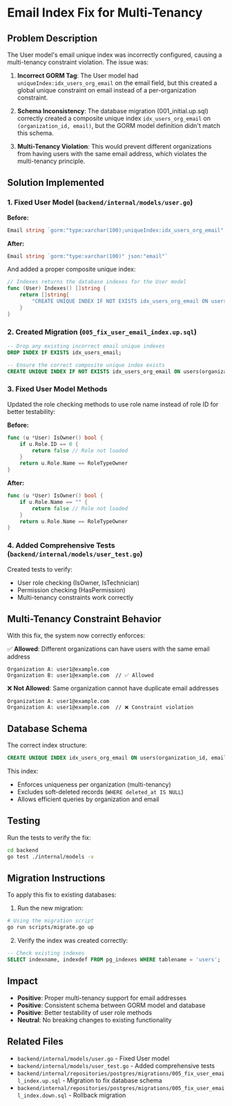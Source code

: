 # Email Index Fix for Multi-Tenancy

## Problem Description

The User model's email unique index was incorrectly configured, causing a multi-tenancy constraint violation. The issue was:

1. **Incorrect GORM Tag**: The User model had `uniqueIndex:idx_users_org_email` on the email field, but this created a global unique constraint on email instead of a per-organization constraint.

2. **Schema Inconsistency**: The database migration (001_initial.up.sql) correctly created a composite unique index `idx_users_org_email` on `(organization_id, email)`, but the GORM model definition didn't match this schema.

3. **Multi-Tenancy Violation**: This would prevent different organizations from having users with the same email address, which violates the multi-tenancy principle.

## Solution Implemented

### 1. Fixed User Model (`backend/internal/models/user.go`)

**Before:**

```go
Email string `gorm:"type:varchar(100);uniqueIndex:idx_users_org_email" json:"email"`
```

**After:**

```go
Email string `gorm:"type:varchar(100)" json:"email"`
```

And added a proper composite unique index:

```go
// Indexes returns the database indexes for the User model
func (User) Indexes() []string {
    return []string{
        "CREATE UNIQUE INDEX IF NOT EXISTS idx_users_org_email ON users(organization_id, email) WHERE deleted_at IS NULL",
    }
}
```

### 2. Created Migration (`005_fix_user_email_index.up.sql`)

```sql
-- Drop any existing incorrect email unique indexes
DROP INDEX IF EXISTS idx_users_email;

-- Ensure the correct composite unique index exists
CREATE UNIQUE INDEX IF NOT EXISTS idx_users_org_email ON users(organization_id, email) WHERE deleted_at IS NULL;
```

### 3. Fixed User Model Methods

Updated the role checking methods to use role name instead of role ID for better testability:

**Before:**

```go
func (u *User) IsOwner() bool {
    if u.Role.ID == 0 {
        return false // Role not loaded
    }
    return u.Role.Name == RoleTypeOwner
}
```

**After:**

```go
func (u *User) IsOwner() bool {
    if u.Role.Name == "" {
        return false // Role not loaded
    }
    return u.Role.Name == RoleTypeOwner
}
```

### 4. Added Comprehensive Tests (`backend/internal/models/user_test.go`)

Created tests to verify:

- User role checking (IsOwner, IsTechnician)
- Permission checking (HasPermission)
- Multi-tenancy constraints work correctly

## Multi-Tenancy Constraint Behavior

With this fix, the system now correctly enforces:

✅ **Allowed**: Different organizations can have users with the same email address

```
Organization A: user1@example.com
Organization B: user1@example.com  // ✅ Allowed
```

❌ **Not Allowed**: Same organization cannot have duplicate email addresses

```
Organization A: user1@example.com
Organization A: user1@example.com  // ❌ Constraint violation
```

## Database Schema

The correct index structure:

```sql
CREATE UNIQUE INDEX idx_users_org_email ON users(organization_id, email) WHERE deleted_at IS NULL;
```

This index:

- Enforces uniqueness per organization (multi-tenancy)
- Excludes soft-deleted records (`WHERE deleted_at IS NULL`)
- Allows efficient queries by organization and email

## Testing

Run the tests to verify the fix:

```bash
cd backend
go test ./internal/models -v
```

## Migration Instructions

To apply this fix to existing databases:

1. Run the new migration:

```bash
# Using the migration script
go run scripts/migrate.go up
```

2. Verify the index was created correctly:

```sql
-- Check existing indexes
SELECT indexname, indexdef FROM pg_indexes WHERE tablename = 'users';
```

## Impact

- **Positive**: Proper multi-tenancy support for email addresses
- **Positive**: Consistent schema between GORM model and database
- **Positive**: Better testability of user role methods
- **Neutral**: No breaking changes to existing functionality

## Related Files

- `backend/internal/models/user.go` - Fixed User model
- `backend/internal/models/user_test.go` - Added comprehensive tests
- `backend/internal/repositories/postgres/migrations/005_fix_user_email_index.up.sql` - Migration to fix database schema
- `backend/internal/repositories/postgres/migrations/005_fix_user_email_index.down.sql` - Rollback migration
